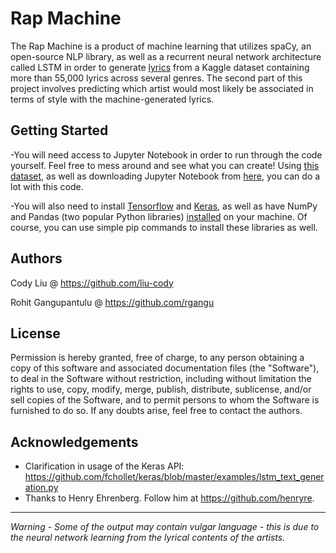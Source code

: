 # Rap Machine
 The Rap Machine is a product of machine learning that utilizes spaCy, an open-source NLP library, as well as a recurrent neural network architecture called LSTM in order to generate [lyrics](https://www.kaggle.com/mousehead/songlyrics) from a Kaggle dataset containing more than 55,000 lyrics across several genres. The second part of this project involves predicting which artist would most likely be associated in terms of style with the machine-generated lyrics. 
 
## Getting Started
-You will need access to Jupyter Notebook in order to run through the code yourself. Feel free to mess around and see what you can create! Using [this dataset](https://www.kaggle.com/mousehead/songlyrics), as well as downloading Jupyter Notebook from [here](http://jupyter.org/install.html), you can do a lot with this code. 

-You will also need to install [Tensorflow](https://www.tensorflow.org/install/) and [Keras](http://www.pyimagesearch.com/2016/11/14/installing-keras-with-tensorflow-backend/), as well as have NumPy and Pandas (two popular Python libraries) [installed](http://viziblr.com/news/2012/4/21/step-by-step-installing-pandas-on-windows-7-from-pypi-with-e.html) on your machine. Of course, you can use simple pip commands to install these libraries as well. 

## Authors
 Cody Liu @ https://github.com/liu-cody       

 Rohit Gangupantulu @ https://github.com/rgangu   

## License

Permission is hereby granted, free of charge, to any person obtaining a copy
of this software and associated documentation files (the "Software"), to deal
in the Software without restriction, including without limitation the rights
to use, copy, modify, merge, publish, distribute, sublicense, and/or sell
copies of the Software, and to permit persons to whom the Software is
furnished to do so. If any doubts arise, feel free to contact the authors. 

## Acknowledgements 
- Clarification in usage of the Keras API: https://github.com/fchollet/keras/blob/master/examples/lstm_text_generation.py
- Thanks to Henry Ehrenberg. Follow him at https://github.com/henryre. 

------------------------------------------------------------------------------------------------------------------------------
*Warning - Some of the output may contain vulgar language - this is due to the neural network learning from the lyrical contents of the artists.*

 
